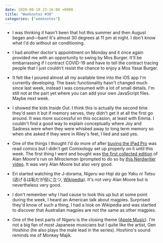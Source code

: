 ```yaml
---
date: 2020-08-10 23:16:00 +0900
title: "Weeknotes #30"
categories: ["weeknotes"]
---
```


- I was thinking it hasn't been that hot this summer and then August began and—bam! It's almost 30 degrees at 11 pm at night. I don't know what I'd do without air conditioning.

- I had another doctor's appointment on Monday and it once again provided me with an opportunity to swing by Mos Burger. It'll be embarrassing if I contract COVID-19 and have to tell the contract tracing people that I just couldn't resist the chance to enjoy a Mos Yasai Burger.

- It felt like I poured almost all my available time into the iOS app I'm currently developing. The basic functionality hasn't changed much since last week, instead I was consumed with a lot of small details. I'm still not at the part yet where you can add your own JavaScript files. Maybe next week.

- I showed the kids _Inside Out_. I think this is actually the second time they'd seen it but if memory serves, they didn't get it at all the first go around. It was more successful on this occasion, at least with Emma. I couldn't find a good way to explain conceptually where Joy and Sadness were when they were whisked away to long term memory so when she asked if they were in Riley's feet, I lied and said yes.

- One of the things I thought I'd do more of after [buying the iPad Pro](https://updates.inqk.net/post/1591590000.html) was read comics but I didn't get Comixology set up properly on it until this week. The first thing I went and bought was [the first collected edition](https://www.comixology.com/Miracleman-Vol-1-A-Dream-Of-Flying-Parental-Advisory-Edition/digital-comic/102178) of Alan Moore's run on _Miracleman_ (prompted to do so by [this Nerdwriter video](https://youtu.be/Z2yZwh_gCIU). It was very Alan Moore but also very good.

- Eri started watching the J-dorama, _Nigeru wa Haji da ga Yaku ni Tatsu_ (逃げるは恥だが役に立つ, [Wikipedia](https://en.wikipedia.org/wiki/Nigeru_wa_Haji_da_ga_Yaku_ni_Tatsu)). It's not very Alan Moore but is nevertheless very good.

- I don't remember why I had cause to look this up but at some point during the week, I heard an American talk about magpies. Surprised they'd know of such a thing, I had a look on Wikipedia and was startled to discover that Australian magpies are not the same as other magpies.

- One of the best parts of _Nigeru_ is the closing theme ([Apple Music](https://music.apple.com/us/album/koi/1444990715?i=1444990824)). I'm not a big fan of most Japanese musicians but I quite like the artist, Gen Hoshino (he also plays the male lead in the series). Hoshino's sound reminds me of Monkey Majik.
